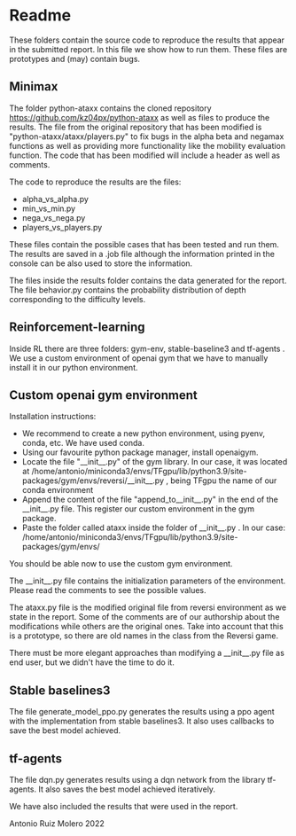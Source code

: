 # Readme
These folders contain the source code to reproduce the results that appear in the submitted report.
In this file we show how to run them. These files are prototypes and (may) contain bugs.


## Minimax

The folder python-ataxx contains the cloned repository https://github.com/kz04px/python-ataxx  as well as files to produce the 
results. The file from the original repository that has been modified is "python-ataxx/ataxx/players.py" to fix bugs in the
alpha beta and negamax functions as well as providing more functionality like the mobility evaluation function. 
The code that has been modified will include a header as well as comments.

The code to reproduce the results are the files:
- alpha_vs_alpha.py
- min_vs_min.py
- nega_vs_nega.py
- players_vs_players.py

These files contain the possible cases that has been tested and run them. The results are saved in a .job file although
the information printed in the console can be also used to store the information.

The files inside the results folder contains the data generated for the report.
The file behavior.py contains the probability distribution of depth corresponding to the difficulty levels.



## Reinforcement-learning

Inside RL there are three folders: gym-env, stable-baseline3 and tf-agents . We use a custom environment of openai gym that we have to manually install it 
in our python environment.


## Custom openai gym environment

Installation instructions:
- We recommend to create a new python environment, using pyenv, conda, etc. We have used conda.
- Using our favourite python package manager, install openaigym.
- Locate the file "\_\_init\_\_.py" of the gym library. In our case, it was located at /home/antonio/miniconda3/envs/TFgpu/lib/python3.9/site-packages/gym/envs/reversi/\_\_init\_\_.py , being TFgpu the name of our conda environment
- Append the content of the file "append_to\_\_init\_\_.py" in the end of the \_\_init\_\_.py file. This register our custom environment in the gym package.
- Paste the folder called ataxx inside the folder of \_\_init\_\_.py . In our case: /home/antonio/miniconda3/envs/TFgpu/lib/python3.9/site-packages/gym/envs/ 

You should be able now to use the custom gym environment.


The \_\_init\_\_.py file contains the initialization parameters of the environment. Please read the comments to see the possible values.

The ataxx.py file is the modified original file from reversi environment as we state in the report. Some of the comments are of our authorship about the modifications while others are the original ones.
Take into account that this is a prototype, so there are old names in the class from the Reversi game. 

There must be more elegant approaches than modifying a \_\_init\_\_.py file as end user, but we didn't have the time to do it.

## Stable baselines3

The file generate_model_ppo.py generates the results using a ppo agent with the implementation from stable baselines3. It also uses callbacks to save the best model achieved.

## tf-agents
The file dqn.py generates results using a dqn network from the library tf-agents. It also saves the best model achieved iteratively.

We have also included the results that were used in the report. 



Antonio Ruiz Molero 2022